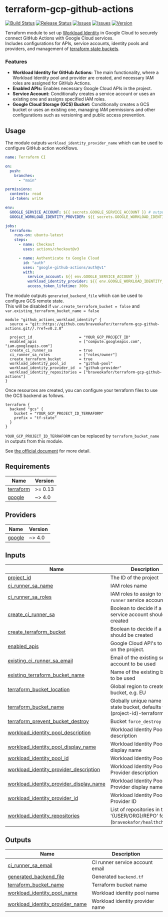# terraform-gcp-github-actions

[![Build Status][badge_build_status]][link_build_status]
[![Release Status][badge_release_status]][link_build_status]
[![Issues][badge_issues]][link_issues]
[![Issues][badge_pulls]][link_pulls]
[![Version][badge_release_version]][link_release_version]

Terraform module to set up [Workload Identity](https://cloud.google.com/blog/products/identity-security/secure-your-use-of-third-party-tools-with-identity-federation) in Google Cloud to securely connect GitHub Actions with Google Cloud services.  
Includes configurations for APIs, service accounts, identity pools and providers, and management of [terraform state buckets](https://developer.hashicorp.com/terraform/language/settings/backends/gcs).

### Features
- **Workload Identity for GitHub Actions:** The main functionality, where a Workload Identity pool and provider are created, and necessary IAM roles are assigned for GitHub Actions.
- **Enabled APIs:** Enables necessary Google Cloud APIs in the project.
- **Service Account:** Conditionally creates a service account or uses an existing one and assigns specified IAM roles.
- **Google Cloud Storage (GCS) Bucket:** Conditionally creates a GCS bucket or uses an existing one, managing IAM permissions and other configurations such as versioning and public access prevention.

## Usage

The module outputs `workload_identity_provider_name` which can be used to configure GitHub action workflows.  

```yaml
name: Terraform CI

on:
  push:
    branches:
      - "main"

permissions:
  contents: read
  id-token: write

env:
  GOOGLE_SERVICE_ACCOUNT: ${{ secrets.GOOGLE_SERVICE_ACCOUNT }} # output.ci_runner_sa_email | "ci-runner@YOUR_GCP_PROJECT_ID.iam.gserviceaccount.com"
  GOOGLE_WORKLOAD_IDENTITY_PROVIDER: ${{ secrets.GOOGLE_WORKLOAD_IDENTITY_PROVIDER }} # output.workload_identity_provider_name | "projects/YOUR_GCP_PROJECT_NUMBER/locations/global/workloadIdentityPools/github/providers/github"

jobs:
  terraform:
    runs-on: ubuntu-latest
    steps:
      - name: Checkout
        uses: actions/checkout@v3

      - name: Authenticate to Google Cloud
        id: "auth"
        uses: "google-github-actions/auth@v1"
        with:
          service_account: ${{ env.GOOGLE_SERVICE_ACCOUNT }}
          workload_identity_provider: ${{ env.GOOGLE_WORKLOAD_IDENTITY_PROVIDER }}
          access_token_lifetime: 300s
```


The module outputs `generated_backend_file` which can be used to configure GCS remote state.  
This will be disabled if `var.create_terraform_bucket = false` and `var.existing_terraform_bucket_name = false`

```hcl
module "github_actions_workload_identity" {
  source = "git::https://github.com/braveokafor/terraform-gcp-github-actions.git//.?ref=v0.2.0"

  project_id                     = "YOUR_GCP_PROJECT_ID"
  enabled_apis                   = ["compute.googleapis.com", "iam.googleapis.com"]
  create_ci_runner_sa            = true
  ci_runner_sa_roles             = ["roles/owner"]
  create_terraform_bucket        = true
  workload_identity_pool_id      = "github-pool"
  workload_identity_provider_id  = "github-provider"
  workload_identity_repositories = ["braveokafor/terraform-gcp-github-actions"]
}
```

Once resources are created, you can configure your terraform files to use the GCS backend as follows.

```hcl
terraform {
  backend "gcs" {
    bucket = "YOUR_GCP_PROJECT_ID_TERRAFORM"
    prefix = "tf-state"
  }
}
```

`YOUR_GCP_PROJECT_ID_TERRAFORM` can be replaced by `terraform_bucket_name` in outputs from this module.

See [the official document](https://developer.hashicorp.com/terraform/language/settings/backends/gcs#example-configuration) for more detail.

<!-- BEGIN_TF_DOCS -->
## Requirements

| Name | Version |
|------|---------|
| <a name="requirement_terraform"></a> [terraform](#requirement\_terraform) | >= 0.13 |
| <a name="requirement_google"></a> [google](#requirement\_google) | ~> 4.0 |

## Providers

| Name | Version |
|------|---------|
| <a name="provider_google"></a> [google](#provider\_google) | ~> 4.0 |

## Inputs

| Name | Description | Type | Required |
|------|-------------|------|:--------:|
| <a name="input_project_id"></a> [project\_id](#input\_project\_id) | The ID of the project | `string` | yes |
| <a name="input_ci_runner_sa_name"></a> [ci\_runner\_sa\_name](#input\_ci\_runner\_sa\_name) | IAM roles name | `string` | no |
| <a name="input_ci_runner_sa_roles"></a> [ci\_runner\_sa\_roles](#input\_ci\_runner\_sa\_roles) | IAM roles to assign to the `ci-runner` service account | `list(string)` | no |
| <a name="input_create_ci_runner_sa"></a> [create\_ci\_runner\_sa](#input\_create\_ci\_runner\_sa) | Boolean to decide if a service account should be created | `bool` | no |
| <a name="input_create_terraform_bucket"></a> [create\_terraform\_bucket](#input\_create\_terraform\_bucket) | Boolean to decide if a bucket should be created | `bool` | no |
| <a name="input_enabled_apis"></a> [enabled\_apis](#input\_enabled\_apis) | Google Cloud API's to enable on the project. | `list(string)` | no |
| <a name="input_existing_ci_runner_sa_email"></a> [existing\_ci\_runner\_sa\_email](#input\_existing\_ci\_runner\_sa\_email) | Email of the existing service account to be used | `any` | no |
| <a name="input_existing_terraform_bucket_name"></a> [existing\_terraform\_bucket\_name](#input\_existing\_terraform\_bucket\_name) | Name of the existing bucket to be used | `any` | no |
| <a name="input_terraform_bucket_location"></a> [terraform\_bucket\_location](#input\_terraform\_bucket\_location) | Global region to create the bucket, e.g. EU | `string` | no |
| <a name="input_terraform_bucket_name"></a> [terraform\_bucket\_name](#input\_terraform\_bucket\_name) | Globally unique name for the state bucket, defaults to (project-id)-terraform | `string` | no |
| <a name="input_terraform_prevent_bucket_destroy"></a> [terraform\_prevent\_bucket\_destroy](#input\_terraform\_prevent\_bucket\_destroy) | Bucket `force_destroy` value | `bool` | no |
| <a name="input_workload_identity_pool_description"></a> [workload\_identity\_pool\_description](#input\_workload\_identity\_pool\_description) | Workload Identity Pool description | `string` | no |
| <a name="input_workload_identity_pool_display_name"></a> [workload\_identity\_pool\_display\_name](#input\_workload\_identity\_pool\_display\_name) | Workload Identity Pool display name | `string` | no |
| <a name="input_workload_identity_pool_id"></a> [workload\_identity\_pool\_id](#input\_workload\_identity\_pool\_id) | Workload Identity Pool ID | `string` | no |
| <a name="input_workload_identity_provider_description"></a> [workload\_identity\_provider\_description](#input\_workload\_identity\_provider\_description) | Workload Identity Pool Provider description | `string` | no |
| <a name="input_workload_identity_provider_display_name"></a> [workload\_identity\_provider\_display\_name](#input\_workload\_identity\_provider\_display\_name) | Workload Identity Pool Provider display name | `string` | no |
| <a name="input_workload_identity_provider_id"></a> [workload\_identity\_provider\_id](#input\_workload\_identity\_provider\_id) | Workload Identity Pool Provider ID | `string` | no |
| <a name="input_workload_identity_repositories"></a> [workload\_identity\_repositories](#input\_workload\_identity\_repositories) | List of repositories in the '{USER/ORG}/REPO' format: (`braveokafor/healthchecker`). | `list(string)` | no |

## Outputs

| Name | Description |
|------|-------------|
| <a name="output_ci_runner_sa_email"></a> [ci\_runner\_sa\_email](#output\_ci\_runner\_sa\_email) | CI runner service account email |
| <a name="output_generated_backend_file"></a> [generated\_backend\_file](#output\_generated\_backend\_file) | Generated `backend.tf` |
| <a name="output_terraform_bucket_name"></a> [terraform\_bucket\_name](#output\_terraform\_bucket\_name) | Terraform bucket name |
| <a name="output_workload_identity_pool_name"></a> [workload\_identity\_pool\_name](#output\_workload\_identity\_pool\_name) | Workload identity pool name |
| <a name="output_workload_identity_provider_name"></a> [workload\_identity\_provider\_name](#output\_workload\_identity\_provider\_name) | Workload identity provider name |
<!-- END_TF_DOCS -->   

[link_issues]:https://github.com/braveokafor/terraform-gcp-github-actions/issues
[link_pulls]:https://github.com/braveokafor/terraform-gcp-github-actions/pulls
[link_build_status]:https://github.com/braveokafor/terraform-gcp-github-actions/actions/workflows/terraform-ci.yaml
[link_release_status]:https://github.com/braveokafor/terraform-gcp-github-actions/actions/workflows/terraform-release.yaml
[link_release_version]:https://github.com/braveokafor/terraform-gcp-github-actions/releases/latest

[badge_issues]:https://img.shields.io/github/issues-raw/braveokafor/terraform-gcp-github-actions?style=flat-square&logo=GitHub
[badge_pulls]:https://img.shields.io/github/issues-pr/braveokafor/terraform-gcp-github-actions?style=flat-square&logo=GitHub
[badge_build_status]:https://img.shields.io/github/actions/workflow/status/braveokafor/terraform-gcp-github-actions/terraform-ci.yaml?style=flat-square&logo=GitHub&label=build
[badge_release_status]:https://img.shields.io/github/actions/workflow/status/braveokafor/terraform-gcp-github-actions/terraform-release.yaml?style=flat-square&logo=GitHub&label=release
[badge_release_version]:https://img.shields.io/github/v/release/braveokafor/terraform-gcp-github-actions?style=flat-square&logo=GitHub&label=version

